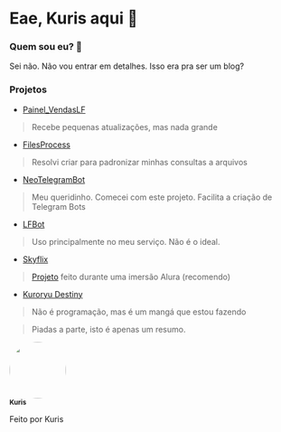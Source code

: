 # Eae, Kuris aqui 👋


### Quem sou eu? 🤔
Sei não. Não vou entrar em detalhes. Isso era pra ser um blog?

### Projetos
- <a href="https://github.com/KurisOtaku/KurisOtaku/Painel_VendasLF">Painel_VendasLF</a><br>
> Recebe pequenas atualizações, mas nada grande
- <a href="FilesProcess">FilesProcess</a><br>
> Resolvi criar para padronizar minhas consultas a arquivos
- <a href="https://github.com/KurisOtaku/KurisOtaku/NeoTelegramBot">NeoTelegramBot</a><br>
> Meu queridinho. Comecei com este projeto. Facilita a criação de Telegram Bots
- <a href="https://youtu.be/dQw4w9WgXcQ">LFBot</a><br>
> Uso principalmente no meu serviço. Não é o ideal.
- <a href="https://github.com/KurisOtaku/KurisOtaku/Skyflix">Skyflix</a><br>
> <a href="https://skyflix.kuris.vercel.app/">Projeto</a> feito durante uma imersão Alura (recomendo)
- <a href="https://youtu.be/fC7oUOUEEi4">Kuroryu Destiny</a><br>
> Não é programação, mas é um mangá que estou fazendo


> Piadas a parte, isto é apenas um resumo.

<a href="https://github.com/KurisOtaku/">
 <img style="border-radius: 50%;" src="https://s.gravatar.com/avatar/311c17c86d7951c14e945b9268518a7a?s=80" width="100px;" alt=""/>
 <br />
 <sub><b>Kuris</b></sub></a> </a>


Feito por Kuris


<!--
**KurisOtaku/KurisOtaku** is a ✨ _special_ ✨ repository because its `README.md` (this file) appears on your GitHub profile.
**
**Here are some ideas to get you started:
**
**- 🔭 I’m currently working on ...
**- 🌱 I’m currently learning ...
**- 👯 I’m looking to collaborate on ...
**- 🤔 I’m looking for help with ...
**- 💬 Ask me about ...
**- 📫 How to reach me: ...
**- 😄 Pronouns: ...
**- ⚡ Fun fact: ...
**-->
